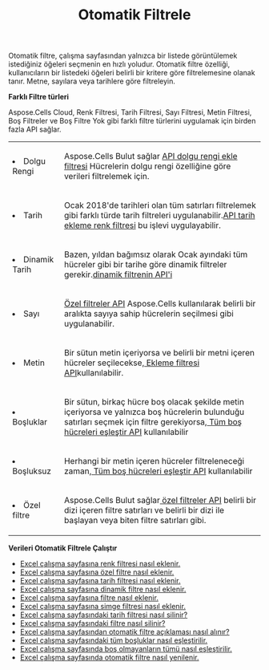 ﻿---
title: Otomatik Filtrele
second_title: Aspose.Cells Cloud Documen
type: docs
url: /tr/autofilter/
aliases: [/working-with-autofilter/]
keywords: Get, add， delete, and so on for auto filter on an Excel worksheet
description: Aspose.Cells Bulut API'leri, bir Excel çalışma sayfasında otomatik filtreleme için alma, ekleme, silme vb. işlemleri destekler. SDK, geliştirme dili türlerini destekler. Android, C#, Go, Java, NodeJS, Perl, PHP, Python, Ruby ve Swift'i içerir
weight: 100
---
Otomatik filtre, çalışma sayfasından yalnızca bir listede görüntülemek istediğiniz öğeleri seçmenin en hızlı yoludur. Otomatik filtre özelliği, kullanıcıların bir listedeki öğeleri belirli bir kritere göre filtrelemesine olanak tanır. Metne, sayılara veya tarihlere göre filtreleyin.



**Farklı Filtre türleri** 

Aspose.Cells Cloud, Renk Filtresi, Tarih Filtresi, Sayı Filtresi, Metin Filtresi, Boş Filtreler ve Boş Filtre Yok gibi farklı filtre türlerini uygulamak için birden fazla API sağlar.

<table class="table table-striped">
  <tr>
  <td class="col-md-2"> <li>Dolgu Rengi</li> </td>
  <td class="col-md-10">
  <p> Aspose.Cells Bulut sağlar
 <a href="/cells/tr/autofilter/add-color-filter/">API dolgu rengi ekle filtresi</a>
Hücrelerin dolgu rengi özelliğine göre verileri filtrelemek için.</p>
  </td>
  </tr>
  <tr>
    <td class="col-md-2"> <li>Tarih</li> </td>
  <td class="col-md-10">
  <p>
 Ocak 2018'de tarihleri olan tüm satırları filtrelemek gibi farklı türde tarih filtreleri uygulanabilir.<a href="/cells/tr/autofilter/add-date-filter/">API tarih ekleme renk filtresi</a> bu işlevi uygulayabilir.
</p>
  </td>
  </tr>
    <tr>
    <td class="col-md-2"> <li>Dinamik Tarih</li> </td>
  <td class="col-md-10">
  <p>
 Bazen, yıldan bağımsız olarak Ocak ayındaki tüm hücreler gibi bir tarihe göre dinamik filtreler gerekir.<a href="/cells/tr/autofilter/add-dynamic-filter/">dinamik filtrenin API'i</a>  
</p>
  </td>
  </tr>
      <tr>
    <td class="col-md-2"> <li>Sayı</li> </td>
  <td class="col-md-10">
  <p>
<a href="/cells/tr/autofilter/add-filter/">Özel filtreler API</a> Aspose.Cells kullanılarak belirli bir aralıkta sayıya sahip hücrelerin seçilmesi gibi uygulanabilir.
</p>
  </td>
  </tr>
        <tr>
    <td class="col-md-2"> <li>Metin</li> </td>
  <td class="col-md-10">
  <p>
 Bir sütun metin içeriyorsa ve belirli bir metni içeren hücreler seçilecekse,<a href="/cells/tr/autofilter/add-filter/"> Ekleme filtresi API</a>kullanılabilir.
</p>
  </td>
  </tr>
          <tr>
    <td class="col-md-2"> <li>Boşluklar</li> </td>
  <td class="col-md-10">
  <p>

 Bir sütun, birkaç hücre boş olacak şekilde metin içeriyorsa ve yalnızca boş hücrelerin bulunduğu satırları seçmek için filtre gerekiyorsa,<a href="/cells/tr/autofilter/match-all-blank/"> Tüm boş hücreleri eşleştir API</a> kullanılabilir
</p>
  </td>
  </tr>
            <tr>
    <td class="col-md-2"> <li>Boşluksuz</li> </td>
  <td class="col-md-10">
  <p>

 Herhangi bir metin içeren hücreler filtreleneceği zaman,<a href="/cells/tr/autofilter/match-all-blank/"> Tüm boş hücreleri eşleştir API</a> kullanılabilir
</p>
  </td>
  </tr>
              <tr>
    <td class="col-md-2"> <li>Özel filtre</li> </td>
  <td class="col-md-10">
  <p>
 Aspose.Cells Bulut sağlar<a href="/cells/tr/autofilter/add-dynamic-filter/"> özel filtreler API</a> belirli bir dizi içeren filtre satırları ve belirli bir dizi ile başlayan veya biten filtre satırları gibi.
</p>
  </td>
  </tr>
</table>


**Verileri Otomatik Filtrele Çalıştır**

- [Excel çalışma sayfasına renk filtresi nasıl eklenir.](/cells/tr/autofilter/add-color-filter/)
- [Excel çalışma sayfasına özel filtre nasıl eklenir.](/cells/tr/autofilter/add-custom-filter/)
- [Excel çalışma sayfasına tarih filtresi nasıl eklenir.](/cells/tr/autofilter/add-date-filter/)
- [Excel çalışma sayfasına dinamik filtre nasıl eklenir.](/cells/tr/autofilter/add-dynamic-filter/)
- [Excel çalışma sayfasına filtre nasıl eklenir.](/cells/tr/autofilter/add-filter/)
- [Excel çalışma sayfasına simge filtresi nasıl eklenir.](/cells/tr/autofilter/add-icon-filter/)
- [Excel çalışma sayfasındaki tarih filtresi nasıl silinir?](/cells/tr/autofilter/delete-a-date-filter/)
- [Excel çalışma sayfasındaki filtre nasıl silinir?](/cells/tr/delete-filter/)
- [Excel çalışma sayfasından otomatik filtre açıklaması nasıl alınır?](/cells/tr/autofilter/get/)
- [Excel çalışma sayfasındaki tüm boşluklar nasıl eşleştirilir.](/cells/tr/autofilter/match-all-blank/)
- [Excel çalışma sayfasında boş olmayanların tümü nasıl eşleştirilir.](/cells/tr/autofilter/match-all-non-blank/)
- [Excel çalışma sayfasında otomatik filtre nasıl yenilenir.](/cells/tr/autofilter/refresh/)

